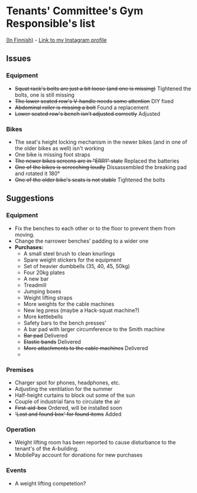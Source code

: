 # Tenants' Committee's Gym Responsible's list
[(In Finnish)](README-FI.md) - [Link to my Instagram profile](https://www.instagram.com/s_u_n_d_e/)

## Issues

### Equipment
- ~~Squat rack's bolts are just a bit loose (and one is missing)~~ Tightened the bolts, one is still missing
- ~~The lower seated row's V-handle needs some attention~~ DIY fixed
- ~~Abdominal roller is missing a bolt~~ Found a replacement
- ~~Lower seated row's bench isn't adjusted correctly~~ Adjusted

### Bikes
- The seat's height locking mechanism in the newer bikes (and in one of the older bikes as well) isn't working
- One bike is missing foot straps
- ~~The newer bikes screens are in "ERR1" state~~ Replaced the batteries
- ~~One of the bikes is screeching loudly~~ Dissassembled the breaking pad and rotated it 180°
- ~~One of the older bike's seats is not stable~~ Tightened the bolts

## Suggestions

### Equipment
- Fix the benches to each other or to the floor to prevent them from moving.
- Change the narrower benches' padding to a wider one
- **Purchases:**
  - A small steel brush to clean knurlings
  - Spare weight stickers for the equipment
  - Set of heavier dumbbells (35, 40, 45, 50kg)
  - Four 20kg plates
  - A new bar
  - Treadmill
  - Jumping boxes
  - Weight lifting straps
  - More weights for the cable machines
  - New leg press (maybe a Hack-squat machine?)
  - More kettlebells
  - Safety bars to the bench presses'
  - A bar pad with larger circumference to the Smith machine
  - ~~Bar pad~~ Delivered 
  - ~~Elastic bands~~ Delivered
  - ~~More attachments to the cable machines~~ Delivered
  - 

### Premises

- Charger spot for phones, headphones, etc.
- Adjusting the ventilation for the summer
- Half-height curtains to block out some of the sun
- Couple of industrial fans to circulate the air
- ~~First-aid-box~~ Ordered, will be installed soon
- ~~'Lost and found box' for found items~~ Added

### Operation
- Weight lifting room has been reported to cause disturbance to the tenant's of the A-building.
- MobilePay account for donations for new purchases

### Events
- A weight lifting competetion? 
